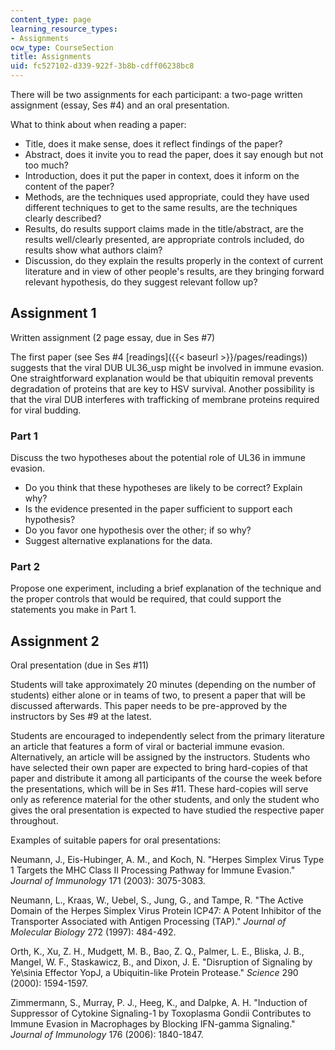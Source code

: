 ```yaml
---
content_type: page
learning_resource_types:
- Assignments
ocw_type: CourseSection
title: Assignments
uid: fc527102-d339-922f-3b8b-cdff06238bc8
---
```


There will be two assignments for each participant: a two-page written assignment (essay, Ses #4) and an oral presentation.

What to think about when reading a paper:

*   Title, does it make sense, does it reflect findings of the paper?
*   Abstract, does it invite you to read the paper, does it say enough but not too much?
*   Introduction, does it put the paper in context, does it inform on the content of the paper?
*   Methods, are the techniques used appropriate, could they have used different techniques to get to the same results, are the techniques clearly described?
*   Results, do results support claims made in the title/abstract, are the results well/clearly presented, are appropriate controls included, do results show what authors claim?
*   Discussion, do they explain the results properly in the context of current literature and in view of other people's results, are they bringing forward relevant hypothesis, do they suggest relevant follow up?

Assignment 1
------------

Written assignment (2 page essay, due in Ses #7)

The first paper (see Ses #4 [readings]({{< baseurl >}}/pages/readings)) suggests that the viral DUB UL36\_usp might be involved in immune evasion. One straightforward explanation would be that ubiquitin removal prevents degradation of proteins that are key to HSV survival. Another possibility is that the viral DUB interferes with trafficking of membrane proteins required for viral budding.

### Part 1

Discuss the two hypotheses about the potential role of UL36 in immune evasion.

*   Do you think that these hypotheses are likely to be correct? Explain why?
*   Is the evidence presented in the paper sufficient to support each hypothesis?
*   Do you favor one hypothesis over the other; if so why?
*   Suggest alternative explanations for the data.

### Part 2

Propose one experiment, including a brief explanation of the technique and the proper controls that would be required, that could support the statements you make in Part 1.

Assignment 2
------------

Oral presentation (due in Ses #11)

Students will take approximately 20 minutes (depending on the number of students) either alone or in teams of two, to present a paper that will be discussed afterwards. This paper needs to be pre-approved by the instructors by Ses #9 at the latest.

Students are encouraged to independently select from the primary literature an article that features a form of viral or bacterial immune evasion. Alternatively, an article will be assigned by the instructors. Students who have selected their own paper are expected to bring hard-copies of that paper and distribute it among all participants of the course the week before the presentations, which will be in Ses #11. These hard-copies will serve only as reference material for the other students, and only the student who gives the oral presentation is expected to have studied the respective paper throughout.

Examples of suitable papers for oral presentations:

Neumann, J., Eis-Hubinger, A. M., and Koch, N. "Herpes Simplex Virus Type 1 Targets the MHC Class II Processing Pathway for Immune Evasion." _Journal of Immunology_ 171 (2003): 3075-3083.

Neumann, L., Kraas, W., Uebel, S., Jung, G., and Tampe, R. "The Active Domain of the Herpes Simplex Virus Protein ICP47: A Potent Inhibitor of the Transporter Associated with Antigen Processing (TAP)." _Journal of Molecular Biology_ 272 (1997): 484-492.

Orth, K., Xu, Z. H., Mudgett, M. B., Bao, Z. Q., Palmer, L. E., Bliska, J. B., Mangel, W. F., Staskawicz, B., and Dixon, J. E. "Disruption of Signaling by Ye\\sinia Effector YopJ, a Ubiquitin-like Protein Protease." _Science_ 290 (2000): 1594-1597.

Zimmermann, S., Murray, P. J., Heeg, K., and Dalpke, A. H. "Induction of Suppressor of Cytokine Signaling-1 by Toxoplasma Gondii Contributes to Immune Evasion in Macrophages by Blocking IFN-gamma Signaling." _Journal of Immunology_ 176 (2006): 1840-1847.